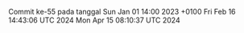 Commit ke-55 pada tanggal Sun Jan 01 14:00 2023 +0100
Fri Feb 16 14:43:06 UTC 2024
Mon Apr 15 08:10:37 UTC 2024
